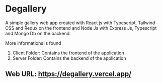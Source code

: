 # Degallery

A simple gallery web app created with React js with Typescript, Tailwind CSS and Redux on the frontend and Node Js with Express Js, Typescript and Mongo Db on the backend.

More informations is found

1. Client Folder: Contains the frontend of the application
2. Server Folder: Contains the backend of the application

## Web URL: https://degallery.vercel.app/
